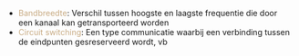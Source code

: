 - <span style="color:#c8ab83;">Bandbreedte</span>: Verschil tussen hoogste en laagste frequentie die door een kanaal kan getransporteerd worden
- <span style="color:#c8ab83;">Circuit switching</span>: Een type communicatie waarbij een verbinding tussen de eindpunten gesreserveerd wordt, vb
